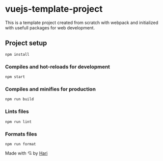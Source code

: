 # vuejs-template-project

This is a template project created from scratch with webpack and initialized with usefull packages for web development.

## Project setup

```
npm install
```

### Compiles and hot-reloads for development

```
npm start
```

### Compiles and minifies for production

```
npm run build
```

### Lints files

```
npm run lint
```

### Formats files

```
npm run format
```

Made with 💘 by [Hari](https://linkedin.com/in/harijaona-rajaonson)
